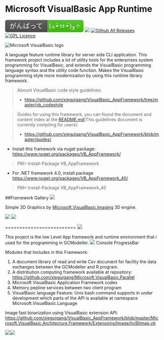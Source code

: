 # Microsoft VisualBasic App Runtime

![(๑•̀ㅂ•́)و✧](./charge.svg)
![](https://cdn.rawgit.com/LunaGao/BlessYourCodeTag/master/tags/alpaca.svg)
[![Github All Releases](https://img.shields.io/github/downloads/xieguigang/VisualBasic_AppFramework/total.svg?maxAge=2592000?style=flat-square)]()
[![GPL Licence](https://badges.frapsoft.com/os/gpl/gpl.svg?v=103)](https://opensource.org/licenses/GPL-3.0/)

![Microsoft VisualBasic logo](https://raw.githubusercontent.com/xieguigang/VisualBasic_AppFramework/master/logo.jpg)

A language feature runtime library for server side CLI application. This framework project includes a lot of utility tools for the enterprises system programming for VisualBasic, and extends the VisualBasic programming language syntax and the utility code function. Makes the VisualBasic programming style more modernization by using this runtime library framework.

>Abount VisualBasic code style guidelines:
> + https://github.com/xieguigang/VisualBasic_AppFramework/tree/master/vb_codestyle

>Guides for using this framework, you can found the document and content index at the [README.md](https://github.com/xieguigang/VisualBasic_AppFramework/blob/master/guides/README.md)(This guidelines document is currently compiling for users):
> + https://github.com/xieguigang/VisualBasic_AppFramework/blob/master/guides/


+ Install this framework via nuget package:
https://www.nuget.org/packages/VB_AppFramework/

>  PM> Install-Package VB_AppFramework

+ For .NET framework 4.0, install package
https://www.nuget.org/packages/VB_AppFramework_40/

>  PM> Install-Package VB_AppFramework_40

##Framework Gallery
![](https://raw.githubusercontent.com/xieguigang/VisualBasic_AppFramework/master/Datavisualization/Datavisualization.Network/tumblr_inline_mqvdlydGCp1qz4rgp.png)

Simple 3D Graphics by [Microsoft.VisualBasic.Imaging](https://github.com/xieguigang/VisualBasic_AppFramework/tree/master/Datavisualization/Microsoft.VisualBasic.Imaging) 3D engine.

![](https://raw.githubusercontent.com/xieguigang/VisualBasic_AppFramework/master/Datavisualization/2016-04-30.png)
![](https://raw.githubusercontent.com/xieguigang/VisualBasic_AppFramework/master/Datavisualization/2016-04-30%20(2).png)

=========================
![](https://raw.githubusercontent.com/xieguigang/VisualBasic_AppFramework/master/20160426133200.jpg)

This project is the low Level App framework and runtime environment that i used for the programming in GCModeller.
![](https://raw.githubusercontent.com/xieguigang/VisualBasic_AppFramework/master/Microsoft.VisualBasic.Architecture.Framework/ConsoleDevices/ProgressBar/ProgressBar.png)
Console ProgressBar

Modules that Includes in this Framework:

>
1. A document library of read and write Csv document for facility the data exchanges between the GCModeller and R program.
2. A distribution computing framework available at repository: https://github.com/xieguigang/Microsoft.VisualBasic.Parallel
3. Microsoft VisualBasic Application Framework codes
4. Memory pepline services between two client program
5. VisualBasic language Feature:  Unix bash command supports in under development which parts of the API is available at namespace Microsoft.VisualBasic.Language

Image fast binarization using VisualBasic extension API:
https://github.com/xieguigang/VisualBasic_AppFramework/blob/master/Microsoft.VisualBasic.Architecture.Framework/Extensions/Image/hcBitmap.vb

![](https://raw.githubusercontent.com/xieguigang/VisualBasic_AppFramework/master/Microsoft.VisualBasic.Architecture.Framework/Extensions/Image/f13e6388b975d9434ad9e1a41272d242_1_orig.jpg)![](https://raw.githubusercontent.com/xieguigang/VisualBasic_AppFramework/master/Microsoft.VisualBasic.Architecture.Framework/Extensions/Image/lena.binary.jpg)

